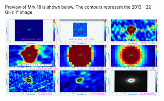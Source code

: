 Preview of Mrk 18 is shown below. The contours represent the 2013 - 22 GHz 1" image. 

![Mrk18.png](Mrk18.png "Mrk18")

